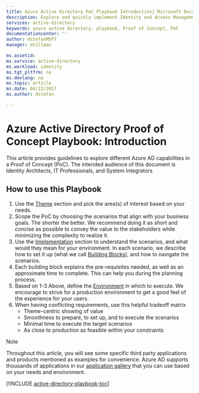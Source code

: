 ```yaml
---
title: Azure Active Directory PoC Playbook Introduction| Microsoft Docs
description: Explore and quickly implement Identity and Access Management scenarios 
services: active-directory
keywords: azure active directory, playbook, Proof of Concept, PoC
documentationcenter: ''
author: dstefanMSFT
manager: mtillman

ms.assetid: 
ms.service: active-directory
ms.workload: identity
ms.tgt_pltfrm: na
ms.devlang: na
ms.topic: article
ms.date: 04/12/2017
ms.author: dstefan

---
```

# Azure Active Directory Proof of Concept Playbook: Introduction

This article provides guidelines to explore different Azure AD capabilities in a Proof of Concept (PoC). The intended audience of this document is Identity Architects, IT Professionals, and System Integrators

## How to use this Playbook

1. Use the [Theme](active-directory-playbook-ingredients.md#theme) section and pick the area(s) of interest based on your needs.  
2. Scope the PoC by choosing the scenarios that align with your business goals. The shorter the better. We recommend doing it as short and concise as possible to convey the value to the stakeholders while minimizing the complexity to realize it.  
3. Use the [Implementation](active-directory-playbook-implementation.md) section to understand the scenarios, and what would they mean for your environment. In each scenario, we describe how to set it up (what we call [Building Blocks](active-directory-playbook-building-blocks.md)), and how to navigate the scenarios. 
4. Each building block explains the pre-requisites needed, as well as an approximate time to complete. This can help you during the planning process. 
5. Based on 1-3 Above, define the [Environment](active-directory-playbook-ingredients.md#environment) in which to execute. We encourage to strive for a production environment to get a good feel of the experience for your users. 
6. When having conflicting requirements, use this helpful tradeoff matrix 
   * Theme-centric showing of value  
   * Smoothness to prepare, to set up, and to execute the scenarios 
   * Minimal time to execute the target scenarios 
   * As close to production as feasible within your constraints 

>[!NOTE]
> Throughout this article, you will see some specific third party applications and products mentioned as examples for convenience. Azure AD supports thousands of applications in our [application gallery](https://azuremarketplace.microsoft.com/marketplace/apps/category/azure-active-directory-apps) that you can use based on your needs and environment. 



[!INCLUDE [active-directory-playbook-toc](../../includes/active-directory-playbook-steps.md)]

